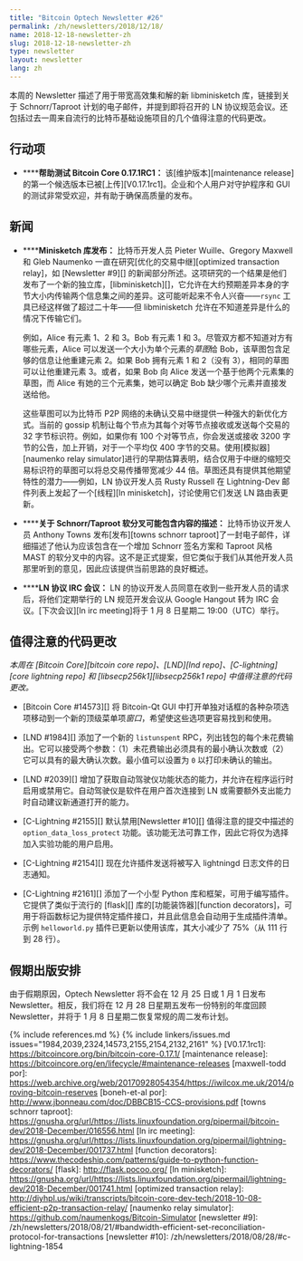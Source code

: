```yaml
---
title: "Bitcoin Optech Newsletter #26"
permalink: /zh/newsletters/2018/12/18/
name: 2018-12-18-newsletter-zh
slug: 2018-12-18-newsletter-zh
type: newsletter
layout: newsletter
lang: zh
---
```

本周的 Newsletter 描述了用于带宽高效集和解的新 libminisketch 库，链接到关于 Schnorr/Taproot 计划的电子邮件，并提到即将召开的 LN 协议规范会议。还包括过去一周来自流行的比特币基础设施项目的几个值得注意的代码更改。

## 行动项

- **<!--help-test-bitcoin-core-0-17-1rc1-->****帮助测试 Bitcoin Core 0.17.1RC1：** 该[维护版本][maintenance release]的第一个候选版本已被[上传][V0.17.1rc1]。企业和个人用户对守护程序和 GUI 的测试非常受欢迎，并有助于确保高质量的发布。

## 新闻

- **<!--minisketch-library-released-->****Minisketch 库发布：** 比特币开发人员 Pieter Wuille、Gregory Maxwell 和 Gleb Naumenko 一直在研究[优化的交易中继][optimized transaction relay]，如 [Newsletter #9][] 的新闻部分所述。这项研究的一个结果是他们发布了一个新的独立库，[libminisketch][]，它允许在大约预期差异本身的字节大小内传输两个信息集之间的差异。这可能听起来不令人兴奋——`rsync` 工具已经这样做了超过二十年——但 libminisketch 允许在不知道差异是什么的情况下传输它们。

  例如，Alice 有元素 1、2 和 3。Bob 有元素 1 和 3。尽管双方都不知道对方有哪些元素，Alice 可以发送一个大小为单个元素的*草图*给 Bob，该草图包含足够的信息让他重建元素 2。如果 Bob 拥有元素 1 和 2（没有 3），相同的草图可以让他重建元素 3。或者，如果 Bob 向 Alice 发送一个基于他两个元素集的草图，而 Alice 有她的三个元素集，她可以确定 Bob 缺少哪个元素并直接发送给他。

  这些草图可以为比特币 P2P 网络的未确认交易中继提供一种强大的新优化方式。当前的 gossip 机制让每个节点为其每个对等节点接收或发送每个交易的 32 字节标识符。例如，如果你有 100 个对等节点，你会发送或接收 3200 字节的公告，加上开销，对于一个平均仅 400 字节的交易。使用[模拟器][naumenko relay simulator]进行的早期估算表明，结合仅用于中继的缩短交易标识符的草图可以将总交易传播带宽减少 44 倍。草图还具有提供其他期望特性的潜力——例如，LN 协议开发人员 Rusty Russell 在 Lightning-Dev 邮件列表上发起了一个[线程][ln minisketch]，讨论使用它们发送 LN 路由表更新。

- **<!--description-about-what-might-be-included-in-a-schnorr-taproot-soft-fork-->****关于 Schnorr/Taproot 软分叉可能包含内容的描述：** 比特币协议开发人员 Anthony Towns 发布[发布][towns schnorr taproot]了一封电子邮件，详细描述了他认为应该包含在一个增加 Schnorr 签名方案和 Taproot 风格 MAST 的软分叉中的内容。这不是正式提案，但它类似于我们从其他开发人员那里听到的意见，因此应该提供当前思路的良好概述。

- **<!--ln-protocol-irc-meeting-->****LN 协议 IRC 会议：** LN 的协议开发人员同意在收到一些开发人员的请求后，将他们定期举行的 LN 规范开发会议从 Google Hangout 转为 IRC 会议。[下次会议][ln irc meeting]将于 1 月 8 日星期二 19:00（UTC）举行。

## 值得注意的代码更改

*本周在 [Bitcoin Core][bitcoin core repo]、[LND][lnd repo]、[C-lightning][core lightning repo] 和 [libsecp256k1][libsecp256k1 repo] 中值得注意的代码更改。*

- [Bitcoin Core #14573][] 将 Bitcoin-Qt GUI 中打开单独对话框的各种杂项选项移动到一个新的顶级菜单项*窗口*，希望使这些选项更容易找到和使用。

- [LND #1984][] 添加了一个新的 `listunspent` RPC，列出钱包的每个未花费输出。它可以接受两个参数：（1）未花费输出必须具有的最小确认次数或（2）它可以具有的最大确认次数。最小值可以设置为 `0` 以打印未确认的输出。

- [LND #2039][] 增加了获取自动驾驶仪功能状态的能力，并允许在程序运行时启用或禁用它。自动驾驶仪是软件在用户首次连接到 LN 或需要额外支出能力时自动建议新通道打开的能力。

- [C-Lightning #2155][] 默认禁用[Newsletter #10][] 值得注意的提交中描述的 `option_data_loss_protect` 功能。该功能无法可靠工作，因此它将仅为选择加入实验功能的用户启用。

- [C-Lightning #2154][] 现在允许插件发送将被写入 lightningd 日志文件的日志通知。

- [C-Lightning #2161][] 添加了一个小型 Python 库和框架，可用于编写插件。它提供了类似于流行的 [flask][] 库的[功能装饰器][function decorators]，可用于将函数标记为提供特定插件接口，并且此信息会自动用于生成插件清单。示例 `helloworld.py` 插件已更新以使用该库，其大小减少了 75%（从 111 行到 28 行）。

## 假期出版安排

由于假期原因，Optech Newsletter 将不会在 12 月 25 日或 1 月 1 日发布 Newsletter。相反，我们将在 12 月 28 日星期五发布一份特别的年度回顾 Newsletter，并将于 1 月 8 日星期二恢复常规的周二发布计划。


{% include references.md %}
{% include linkers/issues.md issues="1984,2039,2324,14573,2155,2154,2132,2161" %}
[V0.17.1rc1]: https://bitcoincore.org/bin/bitcoin-core-0.17.1/
[maintenance release]: https://bitcoincore.org/en/lifecycle/#maintenance-releases
[maxwell-todd por]: https://web.archive.org/web/20170928054354/https://iwilcox.me.uk/2014/proving-bitcoin-reserves
[boneh-et-al por]: http://www.jbonneau.com/doc/DBBCB15-CCS-provisions.pdf
[towns schnorr taproot]: https://gnusha.org/url/https://lists.linuxfoundation.org/pipermail/bitcoin-dev/2018-December/016556.html
[ln irc meeting]: https://gnusha.org/url/https://lists.linuxfoundation.org/pipermail/lightning-dev/2018-December/001737.html
[function decorators]: https://www.thecodeship.com/patterns/guide-to-python-function-decorators/
[flask]: http://flask.pocoo.org/
[ln minisketch]: https://gnusha.org/url/https://lists.linuxfoundation.org/pipermail/lightning-dev/2018-December/001741.html
[optimized transaction relay]: http://diyhpl.us/wiki/transcripts/bitcoin-core-dev-tech/2018-10-08-efficient-p2p-transaction-relay/
[naumenko relay simulator]: https://github.com/naumenkogs/Bitcoin-Simulator
[newsletter #9]: /zh/newsletters/2018/08/21/#bandwidth-efficient-set-reconciliation-protocol-for-transactions
[newsletter #10]: /zh/newsletters/2018/08/28/#c-lightning-1854
